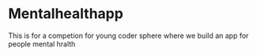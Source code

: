 # Mentalhealthapp
This is for a competion for young coder sphere where we build an app for people mental hralth 
